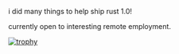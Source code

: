 i did many things to help ship rust 1.0!

currently open to interesting remote employment.

[![trophy](https://github-profile-trophy.vercel.app/?username=emberian)](https://github.com/ryo-ma/github-profile-trophy)
